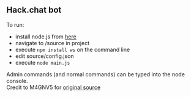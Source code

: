 ## Hack.chat bot
To run:  

+ install node.js from [here](https://nodejs.org/)
+ navigate to /source in project
+ execute `npm install ws` on the command line
+ edit source/config.json
+ execute `node main.js`

Admin commands (and normal commands) can be typed into the node console.  
Credit to M4GNV5 for [original source](https://github.com/M4GNV5/Hack.ChatBot)
